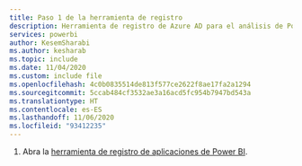 ```yaml
---
title: Paso 1 de la herramienta de registro
description: Herramienta de registro de Azure AD para el análisis de Power BI Embedded, paso 1
services: powerbi
author: KesemSharabi
ms.author: kesharab
ms.topic: include
ms.date: 11/04/2020
ms.custom: include file
ms.openlocfilehash: 4c0b0835514de813f577ce2622f8ae17fa2a1294
ms.sourcegitcommit: 5ccab484cf3532ae3a16acd5fc954b7947bd543a
ms.translationtype: HT
ms.contentlocale: es-ES
ms.lasthandoff: 11/06/2020
ms.locfileid: "93412235"
---
```

1. Abra la [herramienta de registro de aplicaciones de Power BI](https://app.powerbi.com/embedsetup).